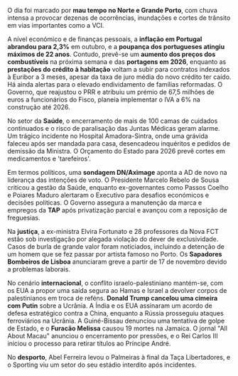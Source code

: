  O dia foi marcado por **mau tempo no Norte e Grande Porto**, com chuva intensa a provocar dezenas de ocorrências, inundações e cortes de trânsito em vias importantes como a VCI.

A nível económico e de finanças pessoais, a **inflação em Portugal abrandou para 2,3%** em outubro, e a **poupança dos portugueses atingiu máximos de 22 anos**. Contudo, prevê-se um **aumento dos preços dos combustíveis** na próxima semana e das **portagens em 2026**, enquanto as **prestações do crédito à habitação** voltam a subir para contratos indexados à Euribor a 3 meses, apesar da taxa de juro média do novo crédito ter caído. Há ainda alertas para o elevado endividamento de famílias reformadas. O Governo, que reajustou o PRR e atribuiu um prémio de 67,5 milhões de euros a funcionários do Fisco, planeia implementar o IVA a 6% na construção até 2026.

No setor da **Saúde**, o encerramento de mais de 100 camas de cuidados continuados e o risco de paralisação das Juntas Médicas geram alarme. Um trágico incidente no Hospital Amadora-Sintra, onde uma grávida faleceu após ser mandada para casa, desencadeou inquéritos e pedidos de demissão da Ministra. O Orçamento do Estado para 2026 prevê cortes em medicamentos e 'tarefeiros'.

Em termos políticos, uma **sondagem DN/Aximage** aponta a AD de novo na liderança das intenções de voto. O Presidente Marcelo Rebelo de Sousa criticou a gestão da Saúde, enquanto ex-governantes como Passos Coelho e Poiares Maduro alertaram o Executivo para desafios económicos e decisões políticas. O Governo assegura a manutenção da marca e empregos da **TAP** após privatização parcial e avançou com a reposição de freguesias.

Na **justiça**, a ex-ministra Elvira Fortunato e 28 professores da Nova FCT estão sob investigação por alegada violação do dever de exclusividade. Casos de burla de grande valor foram noticiados, incluindo a detenção de um homem que se fez passar por artista famoso no Porto. Os **Sapadores Bombeiros de Lisboa** anunciaram greve a partir de 17 de novembro devido a problemas laborais.

No cenário **internacional**, o conflito israelo-palestiniano mantém-se, com os EUA a propor uma saída segura ao Hamas e Israel a devolver corpos de palestinianos em troca de reféns. **Donald Trump cancelou uma cimeira com Putin** sobre a Ucrânia. A Índia e os EUA assinaram um acordo de defesa estratégico contra a China, enquanto a Rússia prosseguiu ataques ferroviários na Ucrânia. A Guiné-Bissau denunciou uma tentativa de golpe de Estado, e o **Furacão Melissa** causou 19 mortes na Jamaica. O jornal "All About Macau" anunciou o encerramento por pressões, e o Rei Carlos III iniciou o processo para retirar títulos ao Príncipe André.

No **desporto**, Abel Ferreira levou o Palmeiras à final da Taça Libertadores, e o Sporting viu um setor do seu estádio interdito após incidentes.